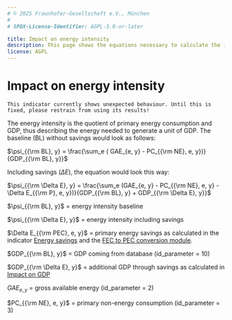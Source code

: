 ```yaml
---
# © 2025 Fraunhofer-Gesellschaft e.V., München
#
# SPDX-License-Identifier: AGPL-3.0-or-later

title: Impact on energy intensity
description: This page shows the equations necessary to calculate the impact of energy savings on energy intensity.
license: AGPL
---
```


<!--
© 2024, 2025 Fraunhofer-Gesellschaft e.V., München

SPDX-License-Identifier: AGPL-3.0-or-later
-->

Impact on energy intensity
=

```{warning}
This indicator currently shows unexpected behaviour. Until this is fixed, please restrain from using its results!
```

The energy intensity is the quotient of primary energy consumption and GDP, thus describing the energy needed to generate a unit of GDP. The baseline (BL) without savings would look as follows:

$\psi_{{\rm BL}, y} = \frac{\sum_e ( GAE_{e, y} - PC_{{\rm NE}, e, y})}{GDP_{{\rm BL}, y}}$

Including savings ($\Delta E$), the equation would look this way:

$\psi_{{\rm \Delta E}, y} = \frac{\sum_e (GAE_{e, y} - PC_{{\rm NE}, e, y} - \Delta E_{{\rm P}, e, y})}{GDP_{{\rm BL}, y} + GDP_{{\rm \Delta E}, y}}$

$\psi_{{\rm BL}, y}$ = energy intensity baseline

$\psi_{{\rm \Delta E}, y}$ = energy intensity including savings

$\Delta E_{{\rm PEC}, e, y}$ = primary energy savings as calculated in the indicator [Energy savings](../ecologic_indicators/energy_cost.md) 
and the [FEC to PEC conversion module](../energy_mix/FEC_to_PEC.md).

$GDP_{{\rm BL}, y}$ = GDP coming from database (id_parameter = 10)

$GDP_{{\rm \Delta E}, y}$ = additional GDP through savings as calculated in [Impact on GDP](./GDP.md)

$GAE_{e, y}$ = gross available energy (id_parameter = 2)

$PC_{{\rm NE}, e, y}$ = primary non-energy consumption (id_parameter = 3)